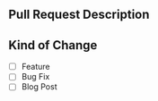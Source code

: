 ## Pull Request Description

<!-- What did changed? -->

## Kind of Change

<!-- The kind of change that have been made to the code -->

- [ ] Feature
- [ ] Bug Fix
- [ ] Blog Post
